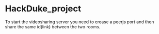 # HackDuke_project

To start the videosharing server you need to crease a peerjs port and then share the same id(link) between the two rooms.
